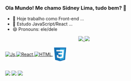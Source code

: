 <!--
**sidneyneox/sidneyneox** is a ✨ _special_ ✨ repository because its `README.md` (this file) appears on your GitHub profile.

Here are some ideas to get you started:


-->
### Ola Mundo! Me chamo Sidney Lima, tudo bem? 👋
- 🔭 Hoje trabalho como Front-end ...
- 🌱 Estudo JavaScript/React ...
- 😄 Pronouns: ele/dele


<div align="center">
  <a href="https://github.com/sidneyneox">
  <img height="178em" src="https://github-readme-stats.vercel.app/api?username=sidneyneox&show_icons=true&theme=gotham&include_all_commits=true&count_private=true"/>
  <img height="178em" src="https://github-readme-stats.vercel.app/api/top-langs/?username=sidneyneox&layout=compact&langs_count=7&theme=gotham"/>
</div>
<div style="display: inline_block;"><br>
  <img align="center" alt="Js" height="60" src="https://s10.gifyu.com/images/animation_500_kzrrdoy8.gif">
  <img align="center" alt="React" height="55" src="https://s10.gifyu.com/images/animation_500_kzrqyftm.gif">
  <img align="center" alt="HTML" height="70" src="https://s10.gifyu.com/images/animation_500_kzrr6i9z.gif">
  <img align="center" alt="CSS" height="45" src="https://raw.githubusercontent.com/devicons/devicon/master/icons/css3/css3-original.svg">

</div>
  
  ##
  
<div> 
  <a href = "mailto:sidneylimaux@gmail.com"><img src="https://img.shields.io/badge/-Gmail-%23333?style=for-the-badge&logo=gmail&logoColor=white" target="_blank"></a>
  <a href="https://www.linkedin.com/in/sidneylima/" target="_blank"><img src="https://img.shields.io/badge/-LinkedIn-%230077B5?style=for-the-badge&logo=linkedin&logoColor=white" target="_blank"></a> 
<a href="https://instagram.com/sidneylimaz" target="_blank"><img src="https://img.shields.io/badge/-Instagram-%23E4405F?style=for-the-badge&logo=instagram&logoColor=white" target="_blank"></a>
</div>

